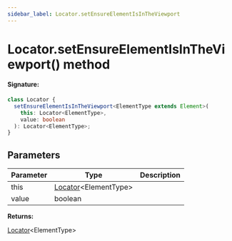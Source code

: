 ```yaml
---
sidebar_label: Locator.setEnsureElementIsInTheViewport
---
```


# Locator.setEnsureElementIsInTheViewport() method

#### Signature:

```typescript
class Locator {
  setEnsureElementIsInTheViewport<ElementType extends Element>(
    this: Locator<ElementType>,
    value: boolean
  ): Locator<ElementType>;
}
```

## Parameters

| Parameter | Type                                                 | Description |
| --------- | ---------------------------------------------------- | ----------- |
| this      | [Locator](./puppeteer.locator.md)&lt;ElementType&gt; |             |
| value     | boolean                                              |             |

**Returns:**

[Locator](./puppeteer.locator.md)&lt;ElementType&gt;
